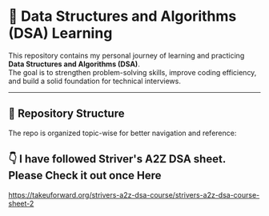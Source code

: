 # 🚀 Data Structures and Algorithms (DSA) Learning  

This repository contains my personal journey of learning and practicing **Data Structures and Algorithms (DSA)**.  
The goal is to strengthen problem-solving skills, improve coding efficiency, and build a solid foundation for technical interviews.  

---

## 📂 Repository Structure  

The repo is organized topic-wise for better navigation and reference:  

## 👇 I have followed Striver's A2Z DSA sheet. Please Check it out once Here 
https://takeuforward.org/strivers-a2z-dsa-course/strivers-a2z-dsa-course-sheet-2